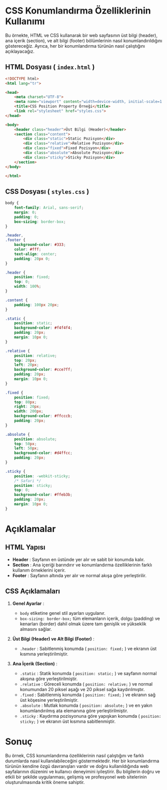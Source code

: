 # CSS Konumlandırma Özelliklerinin Kullanımı

Bu örnekte, HTML ve CSS kullanarak bir web sayfasının üst bilgi (header), ana içerik (section), ve alt bilgi (footer) bölümlerinin nasıl konumlandırıldığını göstereceğiz. Ayrıca, her bir konumlandırma türünün nasıl çalıştığını açıklayacağız.

## HTML Dosyası ( `index.html` )

```html
<!DOCTYPE html>
<html lang="tr">

<head>
    <meta charset="UTF-8">
    <meta name="viewport" content="width=device-width, initial-scale=1.0">
    <title>CSS Position Property Örneği</title>
    <link rel="stylesheet" href="styles.css">
</head>

<body>
    <header class="header">Üst Bilgi (Header)</header>
    <section class="content">
        <div class="static">Static Pozisyon</div>
        <div class="relative">Relative Pozisyon</div>
        <div class="fixed">Fixed Pozisyon</div>
        <div class="absolute">Absolute Pozisyon</div>
        <div class="sticky">Sticky Pozisyon</div>
    </section>
</body>

</html>
```

## CSS Dosyası ( `styles.css` )

```css
body {
    font-family: Arial, sans-serif;
    margin: 0;
    padding: 0;
    box-sizing: border-box;
}

.header,
.footer {
    background-color: #333;
    color: #fff;
    text-align: center;
    padding: 20px 0;
}

.header {
    position: fixed;
    top: 0;
    width: 100%;
}

.content {
    padding: 100px 20px;
}

.static {
    position: static;
    background-color: #f4f4f4;
    padding: 20px;
    margin: 10px 0;
}

.relative {
    position: relative;
    top: 20px;
    left: 20px;
    background-color: #cce7ff;
    padding: 20px;
    margin: 10px 0;
}

.fixed {
    position: fixed;
    top: 80px;
    right: 20px;
    width: 200px;
    background-color: #ffcccb;
    padding: 20px;
}

.absolute {
    position: absolute;
    top: 50px;
    left: 50px;
    background-color: #d4ffcc;
    padding: 20px;
}

.sticky {
    position: -webkit-sticky;
    /* Safari */
    position: sticky;
    top: 0;
    background-color: #ffeb3b;
    padding: 20px;
    margin: 10px 0;
}
```

# Açıklamalar

## HTML Yapısı

* **Header** : Sayfanın en üstünde yer alır ve sabit bir konumda kalır.
* **Section** : Ana içeriği barındırır ve konumlandırma özelliklerinin farklı kullanım örneklerini içerir.
* **Footer** : Sayfanın altında yer alır ve normal akışa göre yerleştirilir.

## CSS Açıklamaları

1. **Genel Ayarlar** : 
   - `body` etiketine genel stil ayarları uygulanır.
   - `box-sizing: border-box;` tüm elemanların içerik, dolgu (padding) ve kenarları (border) dahil olmak üzere tam genişlik ve yükseklik almasını sağlar.

2. **Üst Bilgi (Header) ve Alt Bilgi (Footer)** :
   - `.header` : Sabitlenmiş konumda ( `position: fixed;` ) ve ekranın üst kısmına yerleştirilmiştir.
   

3. **Ana İçerik (Section)** :
   - `.static` : Statik konumda ( `position: static;` ) ve sayfanın normal akışına göre yerleştirilmiştir.
   - `.relative` : Göreceli konumda ( `position: relative;` ) ve normal konumundan 20 piksel aşağı ve 20 piksel sağa kaydırılmıştır.
   - `.fixed` : Sabitlenmiş konumda ( `position: fixed;` ) ve ekranın sağ üst köşesine yerleştirilmiştir.
   - `.absolute` : Mutlak konumda ( `position: absolute;` ) ve en yakın konumlandırılmış ata elemanına göre yerleştirilmiştir.
   - `.sticky` : Kaydırma pozisyonuna göre yapışkan konumda ( `position: sticky;` ) ve ekranın üst kısmına sabitlenmiştir.

# Sonuç

Bu örnek, CSS konumlandırma özelliklerinin nasıl çalıştığını ve farklı durumlarda nasıl kullanılabileceğini göstermektedir. Her bir konumlandırma türünün kendine özgü davranışları vardır ve doğru kullanıldığında web sayfalarının düzenini ve kullanıcı deneyimini iyileştirir. Bu bilgilerin doğru ve etkili bir şekilde uygulanması, gelişmiş ve profesyonel web sitelerinin oluşturulmasında kritik öneme sahiptir.

